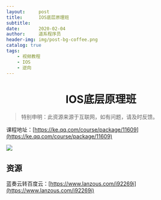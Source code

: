```yaml
---
layout:     post
title:      IOS底层原理班
subtitle:   
date:       2020-02-04
author:     道系程序员
header-img: img/post-bg-coffee.png
catalog: true
tags:
    - 视频教程
    - IOS
    - 逆向
---
```

# <center>IOS底层原理班</center>


> 特别申明：此资源来源于互联网，如有问题，请及时反馈。　

课程地址：[https://ke.qq.com/course/package/11609](https://ke.qq.com/course/package/11609)

![](https://10.url.cn/qqcourse_logo_ng/ajNVdqHZLLDhZhr0Hxz04nlqQzNemkkEE30gD7K7LqAQsOAwyI2opjFFIoPy58khnLcxvia1ac6s/600)

## 资源

蓝奏云转百度云：[https://www.lanzous.com/i92269i](https://www.lanzous.com/i92269i)

